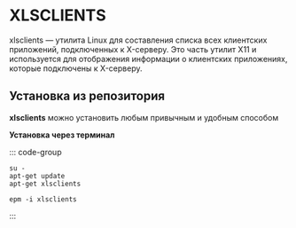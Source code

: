 # XLSCLIENTS

xlsclients — утилита Linux для составления списка всех клиентских приложений, подключенных к X-серверу. Это часть утилит X11 и используется для отображения информации о клиентских приложениях, которые подключены к X-серверу.

## Установка из репозитория
**xlsclients** можно установить любым привычным и удобным способом

**Установка через терминал**

::: code-group

```shell[apt-get]
su -
apt-get update
apt-get xlsclients
```
```shell[epm]
epm -i xlsclients
```
:::
